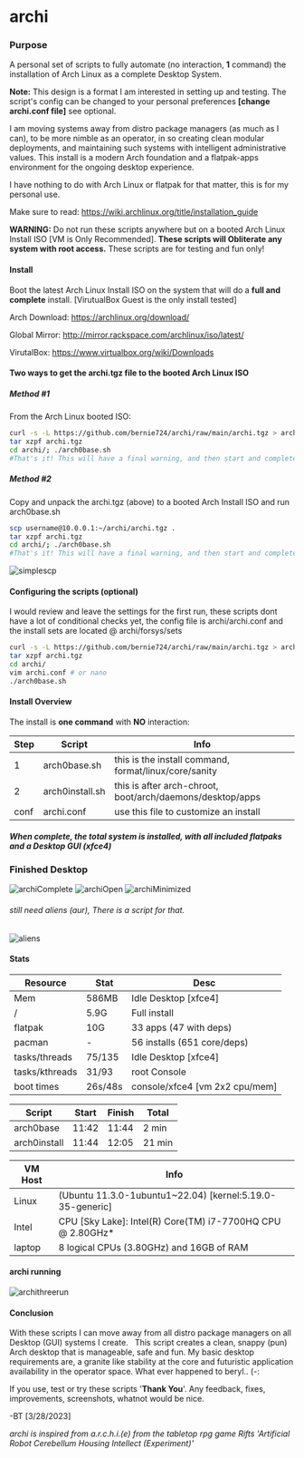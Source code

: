 # archi
### Purpose
A personal set of scripts to fully automate (no interaction, **1** command) the installation of Arch Linux as a complete Desktop System. 

**Note:** This design is a format I am interested in setting up and testing. The script's config can be changed to your personal preferences **[change archi.conf file]** see optional.

I am moving systems away from distro package managers (as much as I can), to be more nimble as an operator, in so creating clean modular deployments, and maintaining such systems with intelligent administrative values. This install is a modern Arch foundation and a flatpak-apps environment for the ongoing desktop experience.

I have nothing to do with Arch Linux or flatpak for that matter, this is for my personal use.

Make sure to read: https://wiki.archlinux.org/title/installation_guide 

**WARNING:** Do not run these scripts anywhere but on a booted Arch Linux Install ISO [VM is Only Recommended].  **These scripts will Obliterate any system with root access.**  These scripts are for testing and fun only!
#### Install
Boot the latest Arch Linux Install ISO on the system that will do a **full and complete** install. [VirutualBox Guest is the only install tested] 

Arch Download: https://archlinux.org/download/

Global Mirror: http://mirror.rackspace.com/archlinux/iso/latest/

VirutalBox: https://www.virtualbox.org/wiki/Downloads

#### Two ways to get the archi.tgz file to the booted Arch Linux ISO
##### Method #1
From the Arch Linux booted ISO:
```sh
curl -s -L https://github.com/bernie724/archi/raw/main/archi.tgz > archi.tgz
tar xzpf archi.tgz
cd archi/; ./arch0base.sh 
#That's it! This will have a final warning, and then start and complete the install without any further interaction
```
##### Method #2
Copy and unpack the archi.tgz (above) to a booted Arch Install ISO and run arch0base.sh  
```sh
scp username@10.0.0.1:~/archi/archi.tgz .
tar xzpf archi.tgz
cd archi/; ./arch0base.sh
#That's it! This will have a final warning, and then start and complete the install without any further interaction
```
![simplescp](https://user-images.githubusercontent.com/20193396/230524685-c2e340a2-4596-49de-85f3-539b1a61c481.png)
#### Configuring the scripts (optional)
I would review and leave the settings for the first run, these scripts dont have a lot of conditional checks yet, the config file is archi/archi.conf and the install sets are located @ archi/forsys/sets
```sh
curl -s -L https://github.com/bernie724/archi/raw/main/archi.tgz > archi.tgz
tar xzpf archi.tgz
cd archi/
vim archi.conf # or nano
./arch0base.sh
```
#### Install Overview
The install is **one command** with **NO** interaction:

|Step  | Script | Info                                                                |
| ---- | ------ | ----                                                                |
| 1    | arch0base.sh    | this is the install command, format/linux/core/sanity      |
| 2    | arch0install.sh | this is after arch-chroot, boot/arch/daemons/desktop/apps  |
| conf | archi.conf      | use this file to customize an install                      |

##### When complete, the total system is installed, with all included flatpaks and a Desktop GUI (xfce4)
### Finished Desktop
![archiComplete](https://user-images.githubusercontent.com/20193396/229312252-cf00e46d-e456-4ba9-ada8-c11ac1826290.png)
![archiOpen](https://user-images.githubusercontent.com/20193396/229312258-fdd0f36c-873a-4eca-922b-9f1a25629af1.png)
![archiMinimized](https://user-images.githubusercontent.com/20193396/229314436-9343d304-1261-4e01-8cd6-261193597ff4.png)

###### still need aliens (aur), There is a script for that.
![aliens](https://user-images.githubusercontent.com/20193396/230786626-befd98c8-e870-4ea8-9a12-c1b4bf2a28a6.png)


#### Stats
|Resource       | Stat    | Desc                             |
| ----          | ----    | ----------------                 |
| Mem           | 586MB   | Idle Desktop [xfce4]             |
| /             | 5.9G    | Full install                     |
| flatpak       | 10G     | 33 apps     (47 with deps)       |
| pacman        | -       | 56 installs (651 core/deps)      |
| tasks/threads | 75/135  | Idle Desktop [xfce4]             |
| tasks/kthreads| 31/93   | root Console                     |
| boot times    | 26s/48s | console/xfce4 [vm 2x2 cpu/mem]   |


|Script        | Start | Finish | Total  |
| ---          | ----  | ---    | -----  |
| arch0base    | 11:42 | 11:44  |  2 min |
| arch0install | 11:44 | 12:05  | 21 min |


|VM Host | Info                                                           | 
| ---    | -----------------------                                        |
|Linux   | (Ubuntu 11.3.0-1ubuntu1~22.04) [kernel:5.19.0-35-generic]      |
|Intel   | CPU [Sky Lake]: Intel(R) Core(TM) i7-7700HQ CPU @ 2.80GHz*     |
|laptop  | 8 logical CPUs (3.80GHz) and 16GB of RAM                       |

#### archi running

![archithreerun](https://user-images.githubusercontent.com/20193396/230749166-5b3c624a-299d-45e7-8664-ab01cc5bf844.png)

#### Conclusion

With these scripts I can move away from all distro package managers on all Desktop (GUI) systems I create.   
This script creates a clean, snappy (pun) Arch desktop that is manageable, safe and fun. 
My basic desktop requirements are, a granite like stability at the core and futuristic application availability in the operator space.
What ever happened to beryl.. (-:

If you use, test or try these scripts '**Thank You**'. Any feedback, fixes, improvements, screenshots, whatnot would be nice. 

-BT [3/28/2023]

*archi is inspired from a.r.c.h.i.(e) from the tabletop rpg game Rifts 'Artificial Robot Cerebellum Housing Intellect (Experiment)'*
